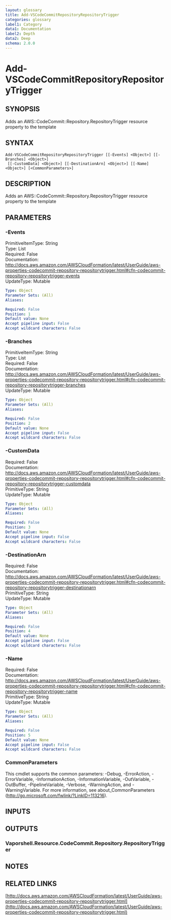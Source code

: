 ```yaml
---
layout: glossary
title: Add-VSCodeCommitRepositoryRepositoryTrigger
categories: glossary
label1: Category
data1: Documentation
label2: Depth
data2: Deep
schema: 2.0.0
---
```


# Add-VSCodeCommitRepositoryRepositoryTrigger

## SYNOPSIS
Adds an AWS::CodeCommit::Repository.RepositoryTrigger resource property to the template

## SYNTAX

```
Add-VSCodeCommitRepositoryRepositoryTrigger [[-Events] <Object>] [[-Branches] <Object>]
 [[-CustomData] <Object>] [[-DestinationArn] <Object>] [[-Name] <Object>] [<CommonParameters>]
```

## DESCRIPTION
Adds an AWS::CodeCommit::Repository.RepositoryTrigger resource property to the template

## PARAMETERS

### -Events
PrimitiveItemType: String    
Type: List    
Required: False    
Documentation: http://docs.aws.amazon.com/AWSCloudFormation/latest/UserGuide/aws-properties-codecommit-repository-repositorytrigger.html#cfn-codecommit-repository-repositorytrigger-events    
UpdateType: Mutable

```yaml
Type: Object
Parameter Sets: (All)
Aliases:

Required: False
Position: 1
Default value: None
Accept pipeline input: False
Accept wildcard characters: False
```

### -Branches
PrimitiveItemType: String    
Type: List    
Required: False    
Documentation: http://docs.aws.amazon.com/AWSCloudFormation/latest/UserGuide/aws-properties-codecommit-repository-repositorytrigger.html#cfn-codecommit-repository-repositorytrigger-branches    
UpdateType: Mutable

```yaml
Type: Object
Parameter Sets: (All)
Aliases:

Required: False
Position: 2
Default value: None
Accept pipeline input: False
Accept wildcard characters: False
```

### -CustomData
Required: False    
Documentation: http://docs.aws.amazon.com/AWSCloudFormation/latest/UserGuide/aws-properties-codecommit-repository-repositorytrigger.html#cfn-codecommit-repository-repositorytrigger-customdata    
PrimitiveType: String    
UpdateType: Mutable

```yaml
Type: Object
Parameter Sets: (All)
Aliases:

Required: False
Position: 3
Default value: None
Accept pipeline input: False
Accept wildcard characters: False
```

### -DestinationArn
Required: False    
Documentation: http://docs.aws.amazon.com/AWSCloudFormation/latest/UserGuide/aws-properties-codecommit-repository-repositorytrigger.html#cfn-codecommit-repository-repositorytrigger-destinationarn    
PrimitiveType: String    
UpdateType: Mutable

```yaml
Type: Object
Parameter Sets: (All)
Aliases:

Required: False
Position: 4
Default value: None
Accept pipeline input: False
Accept wildcard characters: False
```

### -Name
Required: False    
Documentation: http://docs.aws.amazon.com/AWSCloudFormation/latest/UserGuide/aws-properties-codecommit-repository-repositorytrigger.html#cfn-codecommit-repository-repositorytrigger-name    
PrimitiveType: String    
UpdateType: Mutable

```yaml
Type: Object
Parameter Sets: (All)
Aliases:

Required: False
Position: 5
Default value: None
Accept pipeline input: False
Accept wildcard characters: False
```

### CommonParameters
This cmdlet supports the common parameters: -Debug, -ErrorAction, -ErrorVariable, -InformationAction, -InformationVariable, -OutVariable, -OutBuffer, -PipelineVariable, -Verbose, -WarningAction, and -WarningVariable.
For more information, see about_CommonParameters (http://go.microsoft.com/fwlink/?LinkID=113216).

## INPUTS

## OUTPUTS

### Vaporshell.Resource.CodeCommit.Repository.RepositoryTrigger

## NOTES

## RELATED LINKS

[http://docs.aws.amazon.com/AWSCloudFormation/latest/UserGuide/aws-properties-codecommit-repository-repositorytrigger.html](http://docs.aws.amazon.com/AWSCloudFormation/latest/UserGuide/aws-properties-codecommit-repository-repositorytrigger.html)

